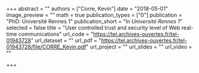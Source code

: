 +++
abstract = ""
authors = ["Corre, Kevin"]
date = "2018-05-01"
image_preview = ""
math = true
publication_types = ["0"]
publication = "PhD: Université Rennes 1"
publication_short = "In *Université Rennes 1*"
selected = false
title = "User controlled trust and security level of Web real-time communications"
url_code = "https://tel.archives-ouvertes.fr/tel-01943728"
url_dataset = ""
url_pdf = "https://tel.archives-ouvertes.fr/tel-01943728/file/CORRE_Kevin.pdf"
url_project = ""
url_slides = ""
url_video = ""

+++
